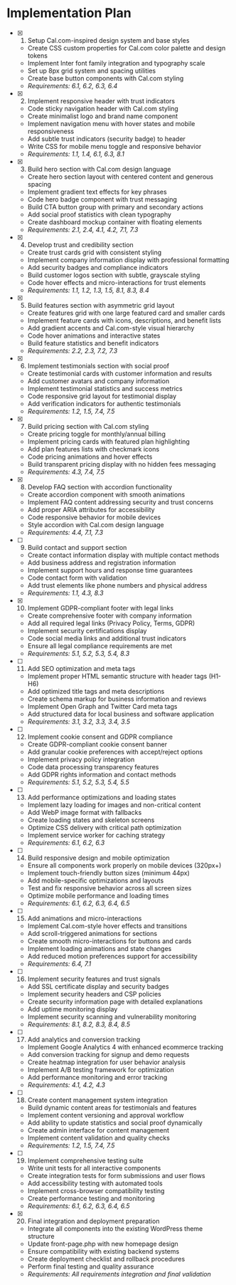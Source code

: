# Implementation Plan

- [x] 1. Setup Cal.com-inspired design system and base styles
  - Create CSS custom properties for Cal.com color palette and design tokens
  - Implement Inter font family integration and typography scale
  - Set up 8px grid system and spacing utilities
  - Create base button components with Cal.com styling
  - _Requirements: 6.1, 6.2, 6.3, 6.4_

- [x] 2. Implement responsive header with trust indicators
  - Code sticky navigation header with Cal.com styling
  - Create minimalist logo and brand name component
  - Implement navigation menu with hover states and mobile responsiveness
  - Add subtle trust indicators (security badge) to header
  - Write CSS for mobile menu toggle and responsive behavior
  - _Requirements: 1.1, 1.4, 6.1, 6.3, 8.1_

- [x] 3. Build hero section with Cal.com design language
  - Create hero section layout with centered content and generous spacing
  - Implement gradient text effects for key phrases
  - Code hero badge component with trust messaging
  - Build CTA button group with primary and secondary actions
  - Add social proof statistics with clean typography
  - Create dashboard mockup container with floating elements
  - _Requirements: 2.1, 2.4, 4.1, 4.2, 7.1, 7.3_

- [x] 4. Develop trust and credibility section
  - Create trust cards grid with consistent styling
  - Implement company information display with professional formatting
  - Add security badges and compliance indicators
  - Build customer logos section with subtle, grayscale styling
  - Code hover effects and micro-interactions for trust elements
  - _Requirements: 1.1, 1.2, 1.3, 1.5, 8.1, 8.3, 8.4_

- [x] 5. Build features section with asymmetric grid layout
  - Create features grid with one large featured card and smaller cards
  - Implement feature cards with icons, descriptions, and benefit lists
  - Add gradient accents and Cal.com-style visual hierarchy
  - Code hover animations and interactive states
  - Build feature statistics and benefit indicators
  - _Requirements: 2.2, 2.3, 7.2, 7.3_

- [x] 6. Implement testimonials section with social proof
  - Create testimonial cards with customer information and results
  - Add customer avatars and company information
  - Implement testimonial statistics and success metrics
  - Code responsive grid layout for testimonial display
  - Add verification indicators for authentic testimonials
  - _Requirements: 1.2, 1.5, 7.4, 7.5_

- [x] 7. Build pricing section with Cal.com styling
  - Create pricing toggle for monthly/annual billing
  - Implement pricing cards with featured plan highlighting
  - Add plan features lists with checkmark icons
  - Code pricing animations and hover effects
  - Build transparent pricing display with no hidden fees messaging
  - _Requirements: 4.3, 7.4, 7.5_

- [x] 8. Develop FAQ section with accordion functionality
  - Create accordion component with smooth animations
  - Implement FAQ content addressing security and trust concerns
  - Add proper ARIA attributes for accessibility
  - Code responsive behavior for mobile devices
  - Style accordion with Cal.com design language
  - _Requirements: 4.4, 7.1, 7.3_

- [ ] 9. Build contact and support section
  - Create contact information display with multiple contact methods
  - Add business address and registration information
  - Implement support hours and response time guarantees
  - Code contact form with validation
  - Add trust elements like phone numbers and physical address
  - _Requirements: 1.1, 4.3, 8.3_

- [x] 10. Implement GDPR-compliant footer with legal links
  - Create comprehensive footer with company information
  - Add all required legal links (Privacy Policy, Terms, GDPR)
  - Implement security certifications display
  - Code social media links and additional trust indicators
  - Ensure all legal compliance requirements are met
  - _Requirements: 5.1, 5.2, 5.3, 5.4, 8.3_

- [ ] 11. Add SEO optimization and meta tags
  - Implement proper HTML semantic structure with header tags (H1-H6)
  - Add optimized title tags and meta descriptions
  - Create schema markup for business information and reviews
  - Implement Open Graph and Twitter Card meta tags
  - Add structured data for local business and software application
  - _Requirements: 3.1, 3.2, 3.3, 3.4, 3.5_

- [ ] 12. Implement cookie consent and GDPR compliance
  - Create GDPR-compliant cookie consent banner
  - Add granular cookie preferences with accept/reject options
  - Implement privacy policy integration
  - Code data processing transparency features
  - Add GDPR rights information and contact methods
  - _Requirements: 5.1, 5.2, 5.3, 5.4, 5.5_

- [ ] 13. Add performance optimizations and loading states
  - Implement lazy loading for images and non-critical content
  - Add WebP image format with fallbacks
  - Create loading states and skeleton screens
  - Optimize CSS delivery with critical path optimization
  - Implement service worker for caching strategy
  - _Requirements: 6.1, 6.2, 6.3_

- [ ] 14. Build responsive design and mobile optimization
  - Ensure all components work properly on mobile devices (320px+)
  - Implement touch-friendly button sizes (minimum 44px)
  - Add mobile-specific optimizations and layouts
  - Test and fix responsive behavior across all screen sizes
  - Optimize mobile performance and loading times
  - _Requirements: 6.1, 6.2, 6.3, 6.4, 6.5_

- [ ] 15. Add animations and micro-interactions
  - Implement Cal.com-style hover effects and transitions
  - Add scroll-triggered animations for sections
  - Create smooth micro-interactions for buttons and cards
  - Implement loading animations and state changes
  - Add reduced motion preferences support for accessibility
  - _Requirements: 6.4, 7.1_

- [ ] 16. Implement security features and trust signals
  - Add SSL certificate display and security badges
  - Implement security headers and CSP policies
  - Create security information page with detailed explanations
  - Add uptime monitoring display
  - Implement security scanning and vulnerability monitoring
  - _Requirements: 8.1, 8.2, 8.3, 8.4, 8.5_

- [ ] 17. Add analytics and conversion tracking
  - Implement Google Analytics 4 with enhanced ecommerce tracking
  - Add conversion tracking for signup and demo requests
  - Create heatmap integration for user behavior analysis
  - Implement A/B testing framework for optimization
  - Add performance monitoring and error tracking
  - _Requirements: 4.1, 4.2, 4.3_

- [ ] 18. Create content management system integration
  - Build dynamic content areas for testimonials and features
  - Implement content versioning and approval workflow
  - Add ability to update statistics and social proof dynamically
  - Create admin interface for content management
  - Implement content validation and quality checks
  - _Requirements: 1.2, 1.5, 7.4, 7.5_

- [ ] 19. Implement comprehensive testing suite
  - Write unit tests for all interactive components
  - Create integration tests for form submissions and user flows
  - Add accessibility testing with automated tools
  - Implement cross-browser compatibility testing
  - Create performance testing and monitoring
  - _Requirements: 6.1, 6.2, 6.3, 6.4, 6.5_

- [x] 20. Final integration and deployment preparation
  - Integrate all components into the existing WordPress theme structure
  - Update front-page.php with new homepage design
  - Ensure compatibility with existing backend systems
  - Create deployment checklist and rollback procedures
  - Perform final testing and quality assurance
  - _Requirements: All requirements integration and final validation_